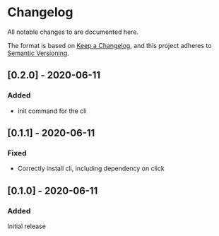 # Changelog
All notable changes to are documented here.

The format is based on [Keep a Changelog](https://keepachangelog.com/en/1.0.0/),
and this project adheres to [Semantic Versioning](https://semver.org/spec/v2.0.0.html).

## [0.2.0] - 2020-06-11
### Added

 * init command for the cli


## [0.1.1] - 2020-06-11
### Fixed

 * Correctly install cli, including dependency on click


## [0.1.0] - 2020-06-11
### Added
Initial release